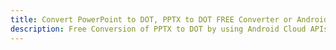 ---title: Convert PowerPoint to DOT, PPTX to DOT FREE Converter or Android SDKdescription: Free Conversion of PPTX to DOT by using Android Cloud APIs & SDKs. Also Create, Edit & Render Microsoft Word & OpenOffice documents in the Cloud.---